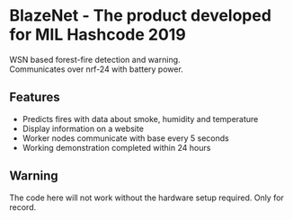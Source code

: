 # BlazeNet - The product developed for MIL Hashcode 2019

WSN based forest-fire detection and warning.  
Communicates over nrf-24 with battery power.

## Features
* Predicts fires with data about smoke, humidity and temperature
* Display information on a website
* Worker nodes communicate with base every 5 seconds
* Working demonstration completed within 24 hours

## Warning
The code here will not work without the hardware setup required. Only for record.
